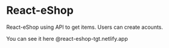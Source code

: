 # React-eShop
React-eShop using API to get items. Users can create acounts.

You can see it here
@react-eshop-tgt.netlify.app
